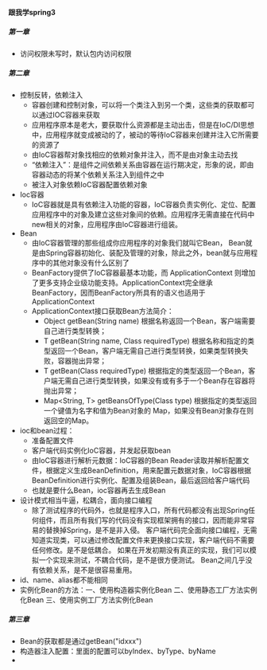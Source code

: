 #### 跟我学spring3
##### 第一章
* 访问权限未写时，默认包内访问权限
##### 第二章
* 控制反转，依赖注入
	* 容器创建和控制对象，可以将一个类注入到另一个类，这些类的获取都可以通过IOC容器来获取
	* 应用程序原本是老大，要获取什么资源都是主动出击，但是在IoC/DI思想中，应用程序就变成被动的了，被动的等待IoC容器来创建并注入它所需要的资源了
	* 由IoC容器帮对象找相应的依赖对象并注入，而不是由对象主动去找
	* “依赖注入”：是组件之间依赖关系由容器在运行期决定，形象的说，即由容器动态的将某个依赖关系注入到组件之中
	* 被注入对象依赖IoC容器配置依赖对象
* Ioc容器
	* IoC容器就是具有依赖注入功能的容器，IoC容器负责实例化、定位、配置应用程序中的对象及建立这些对象间的依赖。应用程序无需直接在代码中new相关的对象，应用程序由IoC容器进行组装。
* Bean
	* 由IoC容器管理的那些组成你应用程序的对象我们就叫它Bean， Bean就是由Spring容器初始化、装配及管理的对象，除此之外，bean就与应用程序中的其他对象没有什么区别了
	* BeanFactory提供了IoC容器最基本功能，而 ApplicationContext 则增加了更多支持企业级功能支持。ApplicationContext完全继承BeanFactory，因而BeanFactory所具有的语义也适用于ApplicationContext
	* ApplicationContext接口获取Bean方法简介：
		* Object getBean(String name) 根据名称返回一个Bean，客户端需要自己进行类型转换；
		* T getBean(String name, Class<T> requiredType) 根据名称和指定的类型返回一个Bean，客户端无需自己进行类型转换，如果类型转换失败，容器抛出异常；
		* T getBean(Class<T> requiredType) 根据指定的类型返回一个Bean，客户端无需自己进行类型转换，如果没有或有多于一个Bean存在容器将抛出异常；
		* Map<String, T> getBeansOfType(Class<T> type) 根据指定的类型返回一个键值为名字和值为Bean对象的 Map，如果没有Bean对象存在则返回空的Map。
* ioc和bean过程：
	* 准备配置文件
	* 客户端代码实例化IoC容器，并发起获取bean
	* 由IoC容器进行解析元数据：IoC容器的Bean Reader读取并解析配置文件，根据定义生成BeanDefinition，用来配置元数据对象，IoC容器根据BeanDefinition进行实例化、配置及组装Bean，最后返回给客户端代码
	* 也就是要什么Bean，ioc容器再去生成Bean
* 设计模式相当牛逼，松耦合，面向接口编程
	* 除了测试程序的代码外，也就是程序入口，所有代码都没有出现Spring任何组件，而且所有我们写的代码没有实现框架拥有的接口，因而能非常容易的替换掉Spring，是不是非入侵。
客户端代码完全面向接口编程，无需知道实现类，可以通过修改配置文件来更换接口实现，客户端代码不需要任何修改。是不是低耦合。
如果在开发初期没有真正的实现，我们可以模拟一个实现来测试，不耦合代码，是不是很方便测试。
Bean之间几乎没有依赖关系，是不是很容易重用。
* id、name、alias都不能相同
* 实例化Bean的方法：一、使用构造器实例化Bean  二、使用静态工厂方法实例化Bean  三、使用实例工厂方法实例化Bean
##### 第三章
* Bean的获取都是通过getBean("idxxx")
* 构造器注入配置：里面的配置可以byIndex、byType、byName
* 